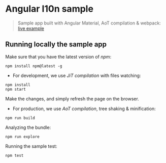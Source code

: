 # Angular l10n sample
> Sample app built with Angular Material, AoT compilation & webpack: [live example](http://robisim74.github.io/angular-l10n-sample)

## Running locally the sample app
Make sure that you have the latest version of _npm_:
```Shell
npm install npm@latest -g
```

- For development, we use _JiT compilation_ with files watching:
```Shell
npm install
npm start
```
Make the changes, and simply refresh the page on the browser.

- For production, we use _AoT compilation_, tree shaking & minification:
```Shell
npm run build
```

Analyzing the bundle:
```Shell
npm run explore
```

Running the sample test:
```Shell
npm test
```
